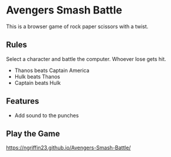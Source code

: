 Avengers Smash Battle
===================

This is a browser game of rock paper scissors with a twist. 

Rules
--------
Select a character and battle the computer. Whoever lose gets hit.

- Thanos beats Captain America
- Hulk beats Thanos
- Captain beats Hulk

Features
--------
- Add sound to the punches

Play the Game 
-----------
https://ngriffin23.github.io/Avengers-Smash-Battle/